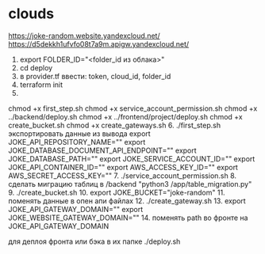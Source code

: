 # clouds
https://joke-random.website.yandexcloud.net/
https://d5dekkh1ufvfo08t7a9m.apigw.yandexcloud.net/


1. export FOLDER_ID="<folder_id из облака>"
2. cd deploy
3. в provider.tf ввести: token, cloud_id, folder_id
4. terraform init
5.
chmod +x first_step.sh
chmod +x service_account_permission.sh
chmod +x ../backend/deploy.sh
chmod +x ../frontend/project/deploy.sh
chmod +x create_bucket.sh
chmod +x create_gateways.sh
6. ./first_step.sh
экспортировать данные из вывода
export JOKE_API_REPOSITORY_NAME=""
export JOKE_DATABASE_DOCUMENT_API_ENDPOINT=""
export JOKE_DATABASE_PATH=""
export JOKE_SERVICE_ACCOUNT_ID=""
export JOKE_API_CONTAINER_ID=""
export AWS_ACCESS_KEY_ID=""
export AWS_SECRET_ACCESS_KEY=""
7. ./service_account_permission.sh
8. сделать миграцию таблиц в /backend "python3 /app/table_migration.py"
9. ./create_bucket.sh
10. export JOKE_BUCKET="joke-random"
11. поменять данные в опен апи файлах 
12. ./create_gateway.sh
13.
export JOKE_API_GATEWAY_DOMAIN=""
export JOKE_WEBSITE_GATEWAY_DOMAIN=""
14. поменять path во фронте на JOKE_API_GATEWAY_DOMAIN

для деплоя фронта или бэка в их папке ./deploy.sh
